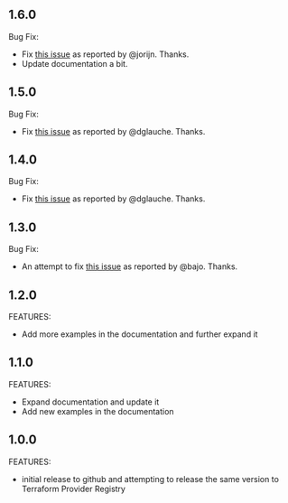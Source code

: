 ## 1.6.0

Bug Fix:

- Fix [this issue](https://github.com/dmpe/terraform-provider-storagegrid/pull/19) as reported by @jorijn. Thanks.
- Update documentation a bit.

## 1.5.0

Bug Fix:

- Fix [this issue](https://github.com/dmpe/terraform-provider-storagegrid/pull/18) as reported by @dglauche. Thanks.


## 1.4.0

Bug Fix:

- Fix [this issue](https://github.com/dmpe/terraform-provider-storagegrid/pull/16) as reported by @dglauche. Thanks.


## 1.3.0

Bug Fix:

- An attempt to fix [this issue](https://github.com/dmpe/terraform-provider-storagegrid/issues/9) as reported by @bajo. Thanks.


## 1.2.0

FEATURES:

- Add more examples in the documentation and further expand it

## 1.1.0

FEATURES:

- Expand documentation and update it
- Add new examples in the documentation

## 1.0.0

FEATURES:

- initial release to github and attempting to release the same version to Terraform Provider Registry
